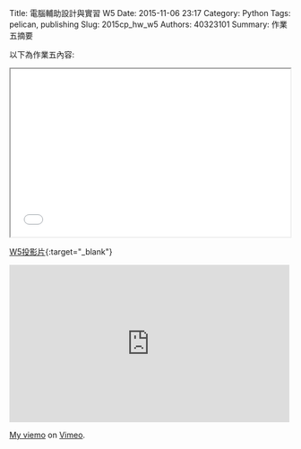 Title: 電腦輔助設計與實習  W5
Date: 2015-11-06 23:17
Category: Python
Tags: pelican, publishing
Slug: 2015cp_hw_w5
Authors: 40323101
Summary: 作業五摘要

以下為作業五內容:

<iframe src="40323101_cp_w5_p.html" width="500" height="300"></iframe>

[W5投影片](40323101_cp_w5_p.html){:target="_blank"}



<iframe src="https://player.vimeo.com/video/144879244" width="500" height="281" frameborder="0" webkitallowfullscreen mozallowfullscreen allowfullscreen></iframe> <p><a href="https://vimeo.com/144879244">My  viemo</a> on <a href="https://vimeo.com/home/myvideos">Vimeo</a>.</p>